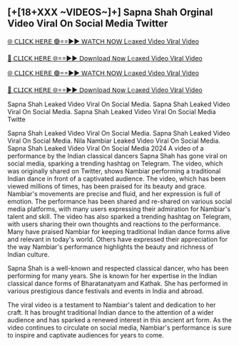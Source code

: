 <h2>[+[18+XXX ~VIDEOS~]+] Sapna Shah Orginal Video Viral On Social Media Twitter</h2>

[🌐 𝖢𝖫𝖨𝖢𝖪 𝖧𝖤𝖱𝖤 🟢==►► 𝖶𝖠𝖳𝖢𝖧 𝖭𝖮𝖶 L𝚎aᴋed Video V𝐢ral Video](https://anyplacecoming.com/zq5yqv0i?key=0256cc3e9f81675f46e803a0abffb9bf)

[🔴 𝖢𝖫𝖨𝖢𝖪 𝖧𝖤𝖱𝖤 🌐==►► 𝖣𝗈𝗐𝗇𝗅𝗈𝖺𝖽 𝖭𝗈𝗐 L𝚎aᴋed Video V𝐢ral Video](https://anyplacecoming.com/zq5yqv0i?key=0256cc3e9f81675f46e803a0abffb9bf)

[🌐 𝖢𝖫𝖨𝖢𝖪 𝖧𝖤𝖱𝖤 🟢==►► 𝖶𝖠𝖳𝖢𝖧 𝖭𝖮𝖶 L𝚎aᴋed Video V𝐢ral Video](https://anyplacecoming.com/zq5yqv0i?key=0256cc3e9f81675f46e803a0abffb9bf)

[🔴 𝖢𝖫𝖨𝖢𝖪 𝖧𝖤𝖱𝖤 🌐==►► 𝖣𝗈𝗐𝗇𝗅𝗈𝖺𝖽 𝖭𝗈𝗐 L𝚎aᴋed Video V𝐢ral Video](https://jamunatvbd.com/leakedvideo.html?SKT)

Sapna Shah Leaked Video Viral On Social Media. Sapna Shah Leaked Video Viral On Social Media. Sapna
Shah Leaked Video Viral On Social Media Twitte

Sapna Shah Leaked Video Viral On Social Media. Sapna Shah Leaked Video Viral On Social Media. Nila
Nambiar Leaked Video Viral On Social Media. Sapna Shah Leaked Video Viral On Social Media 2024
A video of a performance by the Indian classical dancers Sapna Shah has gone viral on social media,
sparking a trending hashtag on Telegram. The video, which was originally shared on Twitter, shows
Nambiar performing a traditional Indian dance in front of a captivated audience.
The video, which has been viewed millions of times, has been praised for its beauty and grace.
Nambiar's movements are precise and fluid, and her expression is full of emotion. The performance has
been shared and re-shared on various social media platforms, with many users expressing their
admiration for Nambiar's talent and skill.
The video has also sparked a trending hashtag on Telegram, with users sharing their own thoughts and
reactions to the performance. Many have praised Nambiar for keeping traditional Indian dance forms
alive and relevant in today's world. Others have expressed their appreciation for the way Nambiar's
performance highlights the beauty and richness of Indian culture.

Sapna Shah is a well-known and respected classical dancer, who has been performing for many years.
She is known for her expertise in the Indian classical dance forms of Bharatanatyam and Kathak. She
has performed in various prestigious dance festivals and events in India and abroad.

The viral video is a testament to Nambiar's talent and dedication to her craft. It has brought traditional
Indian dance to the attention of a wider audience and has sparked a renewed interest in this ancient art
form. As the video continues to circulate on social media, Nambiar's performance is sure to inspire and
captivate audiences for years to come.
